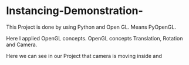 # Instancing-Demonstration-

This Project is done by using Python and Open GL.
Means PyOpenGL.

Here I applied OpenGL concepts.
OpenGL concepts Translation, Rotation and Camera.

Here we can see in our Project that camera is moving inside and

